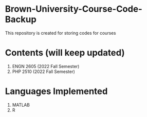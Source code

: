 # Brown-University-Course-Code-Backup
This repository is created for storing codes for courses
# Contents (will keep updated)
1. ENGN 2605 (2022 Fall Semester)
2. PHP 2510 (2022 Fall Semester)
# Languages Implemented
1. MATLAB
2. R
